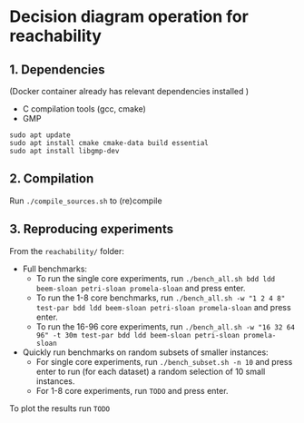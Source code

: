 # Decision diagram operation for reachability

## 1. Dependencies
(Docker container already has relevant dependencies installed )
* C compilation tools (gcc, cmake)
* GMP 
```
sudo apt update
sudo apt install cmake cmake-data build essential
sudo apt install libgmp-dev
```

## 2. Compilation
Run `./compile_sources.sh` to (re)compile 

## 3. Reproducing experiments
From the `reachability/` folder:
* Full benchmarks:
    * To run the single core experiments, run `./bench_all.sh bdd ldd beem-sloan petri-sloan promela-sloan` and press enter.
    * To run the 1-8 core benchmarks, run `./bench_all.sh -w "1 2 4 8" test-par bdd ldd beem-sloan petri-sloan promela-sloan` and press enter.
    * To run the 16-96 core experiments, run `./bench_all.sh -w "16 32 64 96" -t 30m test-par bdd ldd beem-sloan petri-sloan promela-sloan`
* Quickly run benchmarks on random subsets of smaller instances:
    * For single core experiments, run `./bench_subset.sh -n 10` and press enter to run (for each dataset) a random selection of 10 small instances.
    * For 1-8 core experiments, run `TODO` and press enter.

To plot the results run `TODO`

